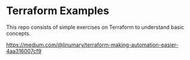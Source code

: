 # Terraform Examples 
This repo consists of simple exercises on Terraform to understand basic concepts.

https://medium.com/@linumary/terraform-making-automation-easier-4aa316007cf9
